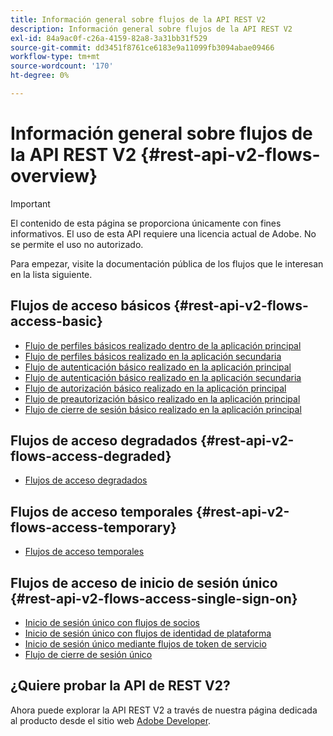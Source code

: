 ```yaml
---
title: Información general sobre flujos de la API REST V2
description: Información general sobre flujos de la API REST V2
exl-id: 84a9ac0f-c26a-4159-82a8-3a31bb31f529
source-git-commit: dd3451f8761ce6183e9a11099fb3094abae09466
workflow-type: tm+mt
source-wordcount: '170'
ht-degree: 0%

---
```


# Información general sobre flujos de la API REST V2 {#rest-api-v2-flows-overview}

>[!IMPORTANT]
>
> El contenido de esta página se proporciona únicamente con fines informativos. El uso de esta API requiere una licencia actual de Adobe. No se permite el uso no autorizado.

Para empezar, visite la documentación pública de los flujos que le interesan en la lista siguiente.

## Flujos de acceso básicos {#rest-api-v2-flows-access-basic}

* [Flujo de perfiles básicos realizado dentro de la aplicación principal](./basic-access-flows/rest-api-v2-basic-profiles-primary-application-flow.md)
* [Flujo de perfiles básicos realizado en la aplicación secundaria](./basic-access-flows/rest-api-v2-basic-profiles-secondary-application-flow.md)
* [Flujo de autenticación básico realizado en la aplicación principal](./basic-access-flows/rest-api-v2-basic-authentication-primary-application-flow.md)
* [Flujo de autenticación básico realizado en la aplicación secundaria](./basic-access-flows/rest-api-v2-basic-authentication-secondary-application-flow.md)
* [Flujo de autorización básico realizado en la aplicación principal](./basic-access-flows/rest-api-v2-basic-authorization-primary-application-flow.md)
* [Flujo de preautorización básico realizado en la aplicación principal](./basic-access-flows/rest-api-v2-basic-preauthorization-primary-application-flow.md)
* [Flujo de cierre de sesión básico realizado en la aplicación principal](./basic-access-flows/rest-api-v2-basic-logout-primary-application-flow.md)

## Flujos de acceso degradados {#rest-api-v2-flows-access-degraded}

* [Flujos de acceso degradados](./degraded-access-flows/rest-api-v2-access-degraded-flows.md)

## Flujos de acceso temporales {#rest-api-v2-flows-access-temporary}

* [Flujos de acceso temporales](./temporary-access-flows/rest-api-v2-access-temporary-flows.md)

## Flujos de acceso de inicio de sesión único {#rest-api-v2-flows-access-single-sign-on}

* [Inicio de sesión único con flujos de socios](./single-sign-on-access-flows/rest-api-v2-single-sign-on-partner-flows.md)
* [Inicio de sesión único con flujos de identidad de plataforma](./single-sign-on-access-flows/rest-api-v2-single-sign-on-platform-identity-flows.md)
* [Inicio de sesión único mediante flujos de token de servicio](./single-sign-on-access-flows/rest-api-v2-single-sign-on-service-token-flows.md)
* [Flujo de cierre de sesión único](./single-sign-on-access-flows/rest-api-v2-single-sign-on-logout-flow.md)

## ¿Quiere probar la API de REST V2?

Ahora puede explorar la API REST V2 a través de nuestra página dedicada al producto desde el sitio web [Adobe Developer](https://developer.adobe.com/adobe-pass/).
